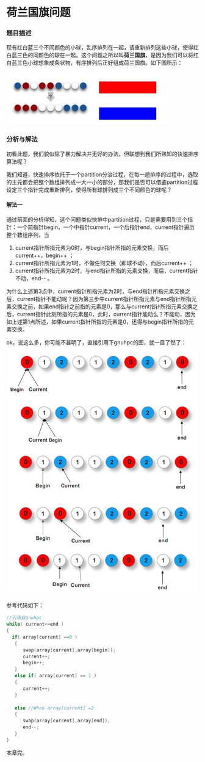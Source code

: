 # 荷兰国旗问题


### 题目描述

现有红白蓝三个不同颜色的小球，乱序排列在一起，请重新排列这些小球，使得红白蓝三色的同颜色的球在一起。这个问题之所以叫**荷兰国旗**，是因为我们可以将红白蓝三色小球想象成条状物，有序排列后正好组成荷兰国旗。如下图所示：

![img](../images/41~42/41.1.jpg)

### 分析与解法

初看此题，我们貌似除了暴力解决并无好的办法，但联想到我们所熟知的快速排序算法呢？

我们知道，快速排序依托于一个partition分治过程，在每一趟排序的过程中，选取的主元都会把整个数组排列成一大一小的部分，那我们是否可以借鉴partition过程设定三个指针完成重新排列，使得所有球排列成三个不同颜色的球呢？

#### 解法一

通过前面的分析得知，这个问题类似快排中partition过程，只是需要用到三个指针：一个前指针begin，一个中指针current，一个后指针end，current指针遍历整个数组序列，当

1. current指针所指元素为0时，与begin指针所指的元素交换，而后current++，begin++ ；
2. current指针所指元素为1时，不做任何交换（即球不动），而后current++ ；
3. current指针所指元素为2时，与end指针所指的元素交换，而后，current指针不动，end-- 。

为什么上述第3点中，current指针所指元素为2时，与end指针所指元素交换之后，current指针不能动呢？因为第三步中current指针所指元素与end指针所指元素交换之前，如果end指针之前指的元素是0，那么与current指针所指元素交换之后，current指针此刻所指的元素是0，此时，current指针能动么？不能动，因为如上述第1点所述，如果current指针所指的元素是0，还得与begin指针所指的元素交换。

ok，说这么多，你可能不甚明了，直接引用下gnuhpc的图，就一目了然了：

![img](../images/41~42/41.3.jpg)

参考代码如下：
```cpp
//引用自gnuhpc  
while( current<=end )        
{             
  if( array[current] ==0 )             
   {                 
      swap(array[current],array[begin]);                  
      current++;                  
      begin++;            
   }             
   else if( array[current] == 1 )            
   {                 
      current++;            
   }   
            
   else //When array[current] =2   
   {               
      swap(array[current],array[end]);                
      end--;            
   }      
}  
```

本章完。
